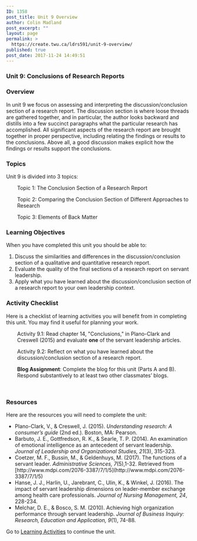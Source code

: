 ```yaml
---
ID: 1358
post_title: Unit 9 Overview
author: Colin Madland
post_excerpt: ""
layout: page
permalink: >
  https://create.twu.ca/ldrs591/unit-9-overview/
published: true
post_date: 2017-11-24 14:49:51
---
```

<h3>Unit 9: Conclusions of Research Reports</h3>
<h3>Overview</h3>
In unit 9 we focus on assessing and interpreting the discussion/conclusion section of a research report. The discussion section is where loose threads are gathered together, and in particular, the author looks backward and distills into a few succinct paragraphs what the particular research has accomplished. All significant aspects of the research report are brought together in proper perspective, including relating the findings or results to the conclusions. Above all, a good discussion makes explicit how the findings or results support the conclusions.
<h3>Topics</h3>
Unit 9 is divided into 3 topics:
<p style="padding-left: 30px">Topic 1: The Conclusion Section of a Research Report</p>
<p style="padding-left: 30px">Topic 2: Comparing the Conclusion Section of Different Approaches to Research</p>
<p style="padding-left: 30px">Topic 3: Elements of Back Matter</p>

<h3>Learning Objectives</h3>
When you have completed this unit you should be able to:<span style="color: #ff0000"><strong> </strong></span>
<ol>
 	<li>Discuss the similarities and differences in the discussion/conclusion section of a qualitative and quantitative research report.</li>
 	<li>Evaluate the quality of the final sections of a research report on servant leadership.</li>
 	<li>Apply what you have learned about the discussion/conclusion section of a research report to your own leadership context.</li>
</ol>
<h3>Activity Checklist</h3>
Here is a checklist of learning activities you will benefit from in completing this unit. You may find it useful for planning your work.
<p style="padding-left: 30px">Activity 9.1: Read chapter 14, "Conclusions," in Plano-Clark and Creswell (2015) and evaluate <strong>one</strong> of the servant leadership articles.</p>
<p style="padding-left: 30px">Activity 9.2: Reflect on what you have learned about the discussion/conclusion section of a research report.</p>
<p style="padding-left: 30px"><strong>Blog Assignment</strong>: Complete the blog for this unit (Parts A and B). Respond substantively to at least two other classmates’ blogs.</p>
&nbsp;
<h3>Resources</h3>
Here are the resources you will need to complete the unit:
<ul>
 	<li>Plano-Clark, V., &amp; Creswell, J. (2015). <em>Understanding research: A consumer’s guide</em> (2nd ed.). Boston, MA: Pearson.</li>
 	<li>Barbuto, J. E., Gottfredson, R. K., &amp; Searle, T. P. (2014). An examination of emotional intelligence as an antecedent of servant leadership. <em>Journal of Leadership and Organizational Studies, 21</em>(3), 315-323.</li>
 	<li>Coetzer, M. F., Bussin, M., &amp; Geldenhuys, M. (2017). The functions of a servant leader. <em>Administrative Sciences, 7</em>(5),1-32. Retrieved from [http://www.mdpi.com/2076-3387/7/1/5](http://www.mdpi.com/2076-3387/7/1/5)</li>
 	<li>Hanse, J. J., Harlin, U., Jarebrant, C., Ulin, K., &amp; Winkel, J. (2016). The impact of servant leadership dimensions on leader-member exchange among health care professionals. <em>Journal of Nursing Management, 24</em>, 228-234.</li>
 	<li>Melchar, D. E., &amp; Bosco, S. M. (2010). Achieving high organization performance through servant leadership. <em>Journal of Business Inquiry: Research, Education and Application, 9</em>(1), 74-88.</li>
</ul>
Go to <a href="https://create.twu.ca/ldrs591/unit-9-learning-activities/">Learning Activities</a> to continue the unit.